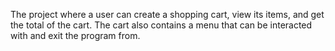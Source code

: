 The project where a user can create a shopping cart, view its items, and get the total of the cart. The cart also contains a menu that can be interacted with and exit the program from.

